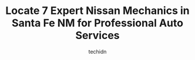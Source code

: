 ---
layout: ampstory
image: https://images.unsplash.com/photo-1629661414961-62b0d03007ab?ixlib=rb-4.0.3&ixid=MnwxMjA3fDB8MHxwaG90by1wYWdlfHx8fGVufDB8fHx8&auto=format&fit=crop&w=640&h=853&q=80
author: techidn
featured: false
description: Discover the 7 best Nissan Mechanic in Santa Fe NM, USA and ensure your vehicle receives the highest quality of care. These trusted professionals are known for their skill, knowledge, and de
title: Locate 7 Expert Nissan Mechanics in Santa Fe NM for Professional Auto Services
cover:
   title: Locate 7 Expert Nissan Mechanics in Santa Fe NM for Professional Auto Services
   subtitle: Rickpate
   background: https://images.unsplash.com/photo-1629661414961-62b0d03007ab?ixlib=rb-4.0.3&ixid=MnwxMjA3fDB8MHxwaG90by1wYWdlfHx8fGVufDB8fHx8&auto=format&fit=crop&w=640&h=853&q=80

pages: 
 - layout: thirds
   top: <h1>#1 Cutting Edge Automotive</h1>
   bottom: "<p>They rebuilt the engine on my classic 86 Toyota pickup!! I bought a truck that had been sitting for 15 years. It needed a serious over haul. These guys delivered some gre</p>"
   background: https://www.knot35.com/toplist/wp-content/uploads/2023/06/best-nissan-mechanic-1-in-santa-fe-nm-1685832146.jpeg
   backgroundblur: true
 - layout: thirds
   top: <h1>#2 Auto Care 2000</h1>
   bottom: "<p>2912 Cerrillos Rd, Santa Fe, NM 87507, United States</p>"
   background: https://www.knot35.com/toplist/wp-content/uploads/2023/06/best-nissan-mechanic-2-in-santa-fe-nm-1685832146.jpeg
   cta:
      link: https://www.knot35.com/toplist/locate-7-expert-nissan-mechanics-in-santa-fe-nm-for-professional-auto-services/
      text: Locate 7 Expert Nissan Mechanics in Santa Fe NM for Professional Auto Services
 - layout: thirds
   top: <h1>#3 Mikes Garage</h1>
   bottom: "<p>1501 5th St, Santa Fe, NM 87505, United States</p>"
   background: https://www.knot35.com/toplist/wp-content/uploads/2023/06/best-nissan-mechanic-3-in-santa-fe-nm-1685832147.jpeg
   cta:
      link: https://www.knot35.com/toplist/locate-7-expert-nissan-mechanics-in-santa-fe-nm-for-professional-auto-services/
      text: Locate 7 Expert Nissan Mechanics in Santa Fe NM for Professional Auto Services
 - layout: thirds
   top: <h1>#4 Angelos Auto Care & Repair</h1>
   bottom: "<p>2850 Rufina St STE F, Santa Fe, NM 87507, United States</p>"
   background: https://images.unsplash.com/photo-1614648718611-0635f29016cb?ixlib=rb-4.0.3&ixid=MnwxMjA3fDB8MHxwaG90by1wYWdlfHx8fGVufDB8fHx8&auto=format&fit=crop&w=640&h=853&q=80
   cta:
      link: https://www.knot35.com/toplist/locate-7-expert-nissan-mechanics-in-santa-fe-nm-for-professional-auto-services/
      text: Locate 7 Expert Nissan Mechanics in Santa Fe NM for Professional Auto Services
 - layout: thirds
   top: <h1>#5 FAST-FOREIGN Auto Services Techs</h1>
   bottom: "<p>2786 Agua Fria St, Santa Fe, NM 87507, United States</p>"
   background: https://images.unsplash.com/photo-1564951434112-64d74cc2a2d7?ixlib=rb-4.0.3&ixid=MnwxMjA3fDB8MHxwaG90by1wYWdlfHx8fGVufDB8fHx8&auto=format&fit=crop&w=640&h=853&q=80
   cta:
      link: https://www.knot35.com/toplist/locate-7-expert-nissan-mechanics-in-santa-fe-nm-for-professional-auto-services/
      text: Locate 7 Expert Nissan Mechanics in Santa Fe NM for Professional Auto Services
 - layout: thirds
   top: <h1>#6 Moras Auto Repair</h1>
   bottom: "<p>4350 Center Pl, Santa Fe, NM 87507, United States</p>"
   background: https://images.unsplash.com/photo-1518640467707-6811f4a6ab73?ixlib=rb-4.0.3&ixid=MnwxMjA3fDB8MHxwaG90by1wYWdlfHx8fGVufDB8fHx8&auto=format&fit=crop&w=640&h=853&q=80
   cta:
      link: https://www.knot35.com/toplist/locate-7-expert-nissan-mechanics-in-santa-fe-nm-for-professional-auto-services/
      text: Locate 7 Expert Nissan Mechanics in Santa Fe NM for Professional Auto Services
 - layout: thirds
   top: <h1>#7 Toy Auto Man</h1>
   bottom: "<p>4774 Airport Rd, Santa Fe, NM 87507, United States</p>"
   background: https://images.unsplash.com/photo-1546497974-b213c9efb599?ixlib=rb-4.0.3&ixid=MnwxMjA3fDB8MHxwaG90by1wYWdlfHx8fGVufDB8fHx8&auto=format&fit=crop&w=640&h=853&q=80
   cta:
      link: https://www.knot35.com/toplist/locate-7-expert-nissan-mechanics-in-santa-fe-nm-for-professional-auto-services/
      text: Locate 7 Expert Nissan Mechanics in Santa Fe NM for Professional Auto Services
 - layout: thirds
   middle: Continue reading...
   background: https://images.unsplash.com/photo-1489648022186-8f49310909a0?ixlib=rb-4.0.3&ixid=MnwxMjA3fDB8MHxwaG90by1wYWdlfHx8fGVufDB8fHx8&auto=format&fit=crop&w=640&h=853&q=80
   cta:
      link: https://www.knot35.com/toplist/locate-7-expert-nissan-mechanics-in-santa-fe-nm-for-professional-auto-services/
      text: Locate 7 Expert Nissan Mechanics in Santa Fe NM for Professional Auto Services
      
---